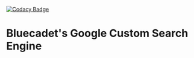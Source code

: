 [![Codacy Badge](https://api.codacy.com/project/badge/Grade/23b6df713d3f4957817281c453fe1f97)](https://www.codacy.com/app/pingevt/bluecadet_gcse?utm_source=github.com&amp;utm_medium=referral&amp;utm_content=bluecadet/bluecadet_gcse&amp;utm_campaign=Badge_Grade)

# Bluecadet's Google Custom Search Engine


